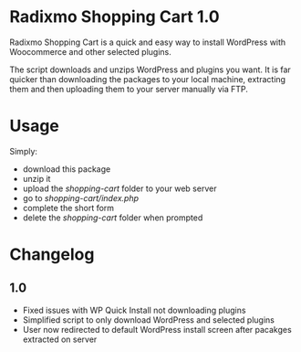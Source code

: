 Radixmo Shopping Cart 1.0
================

Radixmo Shopping Cart is a quick and easy way to install WordPress with Woocommerce and other selected plugins.

The script downloads and unzips WordPress and plugins you want. It is far quicker than downloading the packages to your local machine, extracting them and then uploading them to your server manually via FTP.

Usage
================

Simply:
- download this package
- unzip it
- upload the *shopping-cart* folder to your web server
- go to *shopping-cart/index.php*
- complete the short form
- delete the *shopping-cart* folder when prompted

Changelog
================

1.0
-----------
* Fixed issues with WP Quick Install not downloading plugins
* Simplified script to only download WordPress and selected plugins
* User now redirected to default WordPress install screen after pacakges extracted on server
